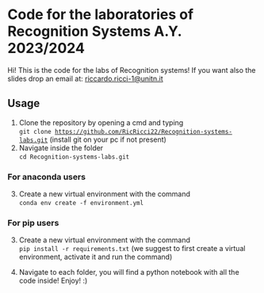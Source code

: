 # Code for the laboratories of Recognition Systems A.Y. 2023/2024

Hi! This is the code for the labs of Recognition systems! If you want also the slides drop an email at: riccardo.ricci-1@unitn.it

## Usage
1) Clone the repository by opening a cmd and typing  
<code>git clone https://github.com/RicRicci22/Recognition-systems-labs.git</code> (install git on your pc if not present)
3) Navigate inside the folder  
<code>cd Recognition-systems-labs.git</code>
### For anaconda users 
3) Create a new virtual environment with the command  
<code>conda env create -f environment.yml</code>
### For pip users
3) Create a new virtual environment with the command  
<code>pip install -r requirements.txt</code> (we suggest to first create a virtual environment, activate it and run the command)

4) Navigate to each folder, you will find a python notebook with all the code inside! Enjoy! :)
